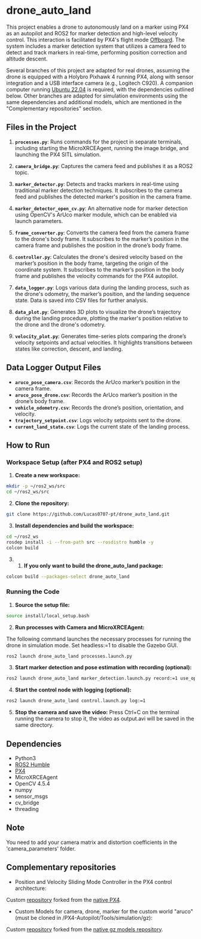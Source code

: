 # drone_auto_land

This project enables a drone to autonomously land on a marker using PX4 as an autopilot and ROS2 for marker detection and high-level velocity control. This interaction is facilitated by PX4's flight mode [Offboard](https://docs.px4.io/main/en/flight_modes/offboard.html). The system includes a marker detection system that utilizes a camera feed to detect and track markers in real-time, performing position correction and altitude descent.

Several branches of this project are adapted for real drones, assuming the drone is equipped with a Holybro Pixhawk 4 running PX4, along with sensor integration and a USB interface camera (e.g., Logitech C920). A companion computer running [Ubuntu 22.04](https://ubuntu.com/download/raspberry-pi) is required, with the dependencies outlined below. Other branches are adapted for simulation environments using the same dependencies and additional models, which are mentioned in the "Complementary repositories" section.

## Files in the Project

1. **`processes.py`**: Runs commands for the project in separate terminals, including starting the MicroXRCEAgent, running the image bridge, and launching the PX4 SITL simulation.

2. **`camera_bridge.py`**: Captures the camera feed and publishes it as a ROS2 topic.

3. **`marker_detector.py`**: Detects and tracks markers in real-time using traditional marker detection techniques. It subscribes to the camera feed and publishes the detected marker's position in the camera frame.

4. **`marker_detector_open_cv.py`**: An alternative node for marker detection using OpenCV's ArUco marker module, which can be enabled via launch parameters.

5. **`frame_converter.py`**: Converts the camera feed from the camera frame to the drone's body frame. It subscribes to the marker’s position in the camera frame and publishes the position in the drone’s body frame.

6. **`controller.py`**: Calculates the drone's desired velocity based on the marker’s position in the body frame, targeting the origin of the coordinate system. It subscribes to the marker’s position in the body frame and publishes the velocity commands for the PX4 autopilot.

7. **`data_logger.py`**: Logs various data during the landing process, such as the drone's odometry, the marker’s position, and the landing sequence state. Data is saved into CSV files for further analysis.

8. **`data_plot.py`**: Generates 3D plots to visualize the drone’s trajectory during the landing procedure, plotting the marker's position relative to the drone and the drone's odometry.

9. **`velocity_plot.py`**: Generates time-series plots comparing the drone’s velocity setpoints and actual velocities. It highlights transitions between states like correction, descent, and landing.

## Data Logger Output Files

- **`aruco_pose_camera.csv`**: Records the ArUco marker’s position in the camera frame.
- **`aruco_pose_drone.csv`**: Records the ArUco marker’s position in the drone’s body frame.
- **`vehicle_odometry.csv`**: Records the drone’s position, orientation, and velocity.
- **`trajectory_setpoint.csv`**: Logs velocity setpoints sent to the drone.
- **`current_land_state.csv`**: Logs the current state of the landing process.

## How to Run

### Workspace Setup (after PX4 and ROS2 setup)

1. **Create a new workspace:**

```bash
mkdir -p ~/ros2_ws/src
cd ~/ros2_ws/src
```

2. **Clone the repository:**

```bash
git clone https://github.com/Lucas0707-pt/drone_auto_land.git
```

3. **Install dependencies and build the workspace:**

```bash
cd ~/ros2_ws
rosdep install -i --from-path src --rosdistro humble -y
colcon build
```

3. 1) **If you only want to build the drone_auto_land package:**

```bash
colcon build --packages-select drone_auto_land
```

### Running the Code

1. **Source the setup file:**

```bash
source install/local_setup.bash
```

2. **Run processes with Camera and MicroXRCEAgent:**

The following command launches the necessary processes for running the drone in simulation mode. Set headless:=1 to disable the Gazebo GUI.

```bash
ros2 launch drone_auto_land processes.launch.py
```

3. **Start marker detection and pose estimation with recording (optional):**
    
```bash
ros2 launch drone_auto_land marker_detection.launch.py record:=1 use_opencv:=true
```

4. **Start the control node with logging (optional):**
    
```bash
ros2 launch drone_auto_land control.launch.py log:=1
```

5. **Stop the camera and save the video:**
Press Ctrl+C on the terminal running the camera to stop it, the video as output.avi will be saved in the same directory.

## Dependencies

- Python3
- [ROS2 Humble](https://docs.ros.org/en/humble/Installation.html)
- [PX4](https://docs.px4.io/main/en/dev_setup/dev_env_linux_ubuntu.html)
- MicroXRCEAgent
- OpenCV 4.5.4
- numpy
- sensor_msgs
- cv_bridge
- threading

## Note

You need to add your camera matrix and distortion coefficients in the 'camera_parameters' folder.

## Complementary repositories

- Position and Velocity Sliding Mode Controller in the PX4 control architecture:

Custom [repository](https://github.com/BrunoPereira1501/PX4-Autopilot) forked from the [native PX4](https://github.com/PX4/PX4-Autopilot). 

- Custom Models for camera, drone, marker for the custom world "aruco" (must be cloned in /PX4-Autopilot/Tools/simulation/gz):

Custom [repository](https://github.com/BrunoPereira1501/PX4-gazebo-models) forked from the [native gz models repository](https://github.com/PX4/PX4-gazebo-models).
